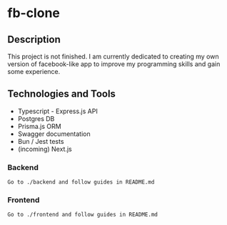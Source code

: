 # fb-clone

## Description

This project is not finished.
I am currently dedicated to creating my own version of facebook-like app to improve my programming skills and gain some experience.

## Technologies and Tools

- Typescript - Express.js API
- Postgres DB
- Prisma.js ORM
- Swagger documentation
- Bun / Jest tests
- (incoming) Next.js

### Backend

    Go to ./backend and follow guides in README.md

### Frontend

    Go to ./frontend and follow guides in README.md
